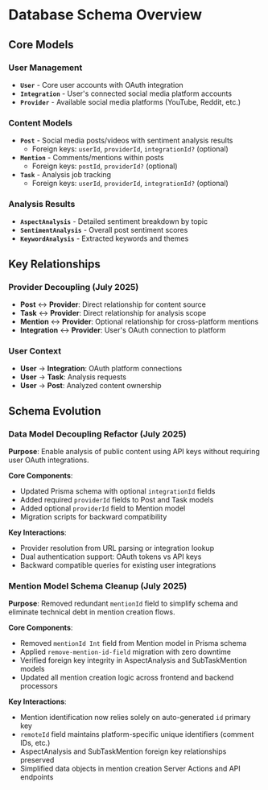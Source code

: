 # Database Schema Overview

## Core Models

### User Management

- **`User`** - Core user accounts with OAuth integration
- **`Integration`** - User's connected social media platform accounts
- **`Provider`** - Available social media platforms (YouTube, Reddit, etc.)

### Content Models

- **`Post`** - Social media posts/videos with sentiment analysis results
  - Foreign keys: `userId`, `providerId`, `integrationId?` (optional)
- **`Mention`** - Comments/mentions within posts
  - Foreign keys: `postId`, `providerId?` (optional)
- **`Task`** - Analysis job tracking
  - Foreign keys: `userId`, `providerId`, `integrationId?` (optional)

### Analysis Results

- **`AspectAnalysis`** - Detailed sentiment breakdown by topic
- **`SentimentAnalysis`** - Overall post sentiment scores
- **`KeywordAnalysis`** - Extracted keywords and themes

## Key Relationships

### Provider Decoupling (July 2025)

- **Post** ↔ **Provider**: Direct relationship for content source
- **Task** ↔ **Provider**: Direct relationship for analysis scope
- **Mention** ↔ **Provider**: Optional relationship for cross-platform mentions
- **Integration** ↔ **Provider**: User's OAuth connection to platform

### User Context

- **User** → **Integration**: OAuth platform connections
- **User** → **Task**: Analysis requests
- **User** → **Post**: Analyzed content ownership

## Schema Evolution

### Data Model Decoupling Refactor (July 2025)

**Purpose**: Enable analysis of public content using API keys without requiring user OAuth integrations.

**Core Components**:

- Updated Prisma schema with optional `integrationId` fields
- Added required `providerId` fields to Post and Task models
- Added optional `providerId` field to Mention model
- Migration scripts for backward compatibility

**Key Interactions**:

- Provider resolution from URL parsing or integration lookup
- Dual authentication support: OAuth tokens vs API keys
- Backward compatible queries for existing user integrations

### Mention Model Schema Cleanup (July 2025)

**Purpose**: Removed redundant `mentionId` field to simplify schema and eliminate technical debt in mention creation flows.

**Core Components**:

- Removed `mentionId Int` field from Mention model in Prisma schema
- Applied `remove-mention-id-field` migration with zero downtime
- Verified foreign key integrity in AspectAnalysis and SubTaskMention models
- Updated all mention creation logic across frontend and backend processors

**Key Interactions**:

- Mention identification now relies solely on auto-generated `id` primary key
- `remoteId` field maintains platform-specific unique identifiers (comment IDs, etc.)
- AspectAnalysis and SubTaskMention foreign key relationships preserved
- Simplified data objects in mention creation Server Actions and API endpoints
